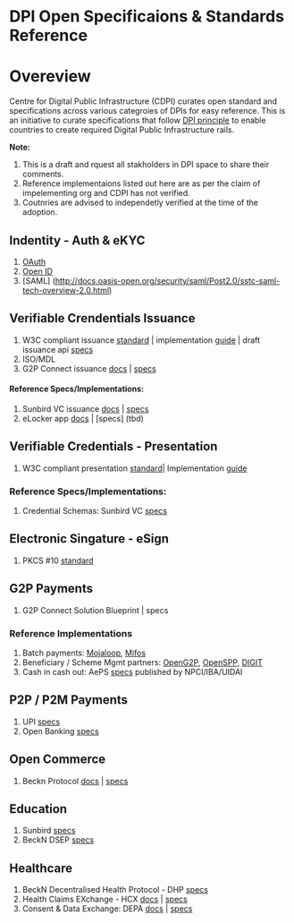 # DPI Open Specificaions & Standards Reference

# Overeview
Centre for Digital Public Infrastructure (CDPI) curates open standard and specifications across various categroies of DPIs for easy reference. This is an initiative to curate specifications that follow [DPI principle](../notes/dpi/design_principles.md) to enable countries to create required Digital Public Infrastructure rails.

**Note:** 
1. This is a draft and rquest all stakholders in DPI space to share their comments. 
2. Reference implementaions listed out here are as per the claim of impelementing org and CDPI has not verified. 
3. Coutnries are advised to independetly verified at the time of the adoption.

## Indentity - Auth & eKYC
1. [OAuth](https://www.rfc-editor.org/rfc/rfc6749)
2. [Open ID](https://openid.net/developers/specs/)
3. [SAML] (http://docs.oasis-open.org/security/saml/Post2.0/sstc-saml-tech-overview-2.0.html)


## Verifiable Crendentials Issuance
1. W3C compliant issuance [standard](https://www.w3.org/TR/vc-data-model/) | implementation [guide](https://www.w3.org/TR/vc-imp-guide/) | draft issuance api [specs](https://w3c-ccg.github.io/vc-api/) 
2. ISO/MDL 
3. G2P Connect issuance [docs](https://g2p-connect.gitbook.io/docs/g2p-connect-protocol/home) | [specs](https://g2p-connect.github.io/specs/dist/g2p-credential.html#operation/post_g2p_cred_issue)

#### Reference Specs/Implementations:
1. Sunbird VC issuance [docs](https://docs.sunbirdrc.dev/learn/readme) | [specs](https://github.com/Sunbird-RC/sunbird-rc-core/tree/main/api-documentation)
2. eLocker app [docs]() | [specs] (tbd)

## Verifiable Credentials - Presentation
1. W3C compliant presentation [standard]()| Implementation [guide](https://www.w3.org/TR/vc-imp-guide/)

### Reference Specs/Implementations:
1. Credential Schemas: Sunbird VC [specs](https://github.com/VC-Specs/vc-specs) 

## Electronic Singature - eSign
1. PKCS #10 [standard](https://datatracker.ietf.org/doc/html/rfc2986)

## G2P Payments
1. G2P Connect Solution Blueprint | specs

### Reference Implementations
1. Batch payments: [Mojaloop](tbd), [Mifos](tbd)
2. Beneficiary / Scheme Mgmt partners: [OpenG2P](tbd), [OpenSPP](tbd), [DIGIT](tbd)
3. Cash in cash out: AePS [specs](https://www.npci.org.in/PDF/AePS/MicroATM_Standards_v1.5.1_Clean.pdf?TSPD_101_R0=08f002952bab20008b7d8da5fd1e2eab2b05707bcf97d4d8a37e2e70559f1e5cf52cf371b2dd168808262911fb14300061acdcd788119a546d34e72dd804f44c2e3b50502dbe0deab71add6e66931a3c1c3f7d06c44de06e493ae71639d420a0) published by NPCI/IBA/UIDAI 

## P2P / P2M Payments
1. UPI [specs](tbd)
2. Open Banking [specs](https://standards.openbanking.org.uk/api-specifications/)

## Open Commerce 
1. Beckn Protocol [docs](https://becknprotocol.io/) | [specs](https://github.com/beckn/protocol-specifications)

## Education
1. Sunbird [specs]()
2. BeckN DSEP [specs]() 

## Healthcare
1. BeckN Decentralised Health Protocol - DHP [specs](https://github.com/dhp-project/DHP-Specs)
2. Health Claims EXchange - HCX [docs](https://docs.hcxprotocol.io) | [specs](https://github.com/hcx-project/hcx-specs)
3. Consent & Data Exchange: DEPA [docs](https://depa.world) | [specs](https://github.com/iSPIRT/DEPA/blob/main/depa_2.0.yaml)